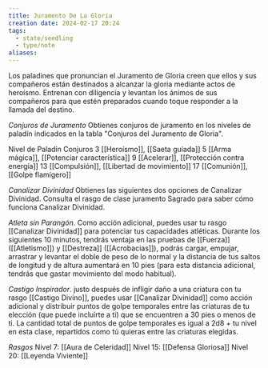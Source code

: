```yaml
---
title: Juramento De La Gloria
creation date: 2024-02-17 20:24
tags:
  - state/seedling
  - type/note
aliases:
---
```

Los paladines que pronuncian el Juramento de Gloria creen que ellos y sus compañeros están
destinados a alcanzar la gloria mediante actos de heroísmo.
Entrenan con diligencia y levantan los ánimos de sus compañeros para que estén preparados cuando toque responder a la llamada del destino.

*Conjuros de Juramento*
Obtienes conjuros de juramento en los niveles de paladín indicados en la tabla "Conjuros del
Juramento de Gloria".

Nivel de Paladín             Conjuros
       3                           [[Heroísmo]], [[Saeta guiada]]
       5                           [[Arma mágica]], [[Potenciar característica]]
       9                           [[Acelerar]], [[Protección contra energía]]
       13                          [[Compulsión]], [[Libertad de movimiento]]
       17                          [[Comunión]], [[Golpe flamígero]]

*Canalizar Divinidad*
Obtienes las siguientes dos opciones de Canalizar Divinidad. Consulta el rasgo de clase juramento
Sagrado para saber cómo funciona Canalizar Divinidad.

*Atleta sin Parangón*. Como acción adicional, puedes usar tu rasgo [[Canalizar Divinidad]] para potenciar tus capacidades atléticas. Durante los siguientes 10 minutos, tendrás ventaja en las pruebas de [[Fuerza]] ([[Atletismo]]) y [[Destreza]] ([[Acrobacias]]), podrás cargar, empujar, arrastrar y levantar el doble de peso de lo normal y la distancia de tus saltos de longitud y de altura aumentará en 10 pies (para esta distancia adicional, tendrás que gastar movimiento del modo habitual).

*Castigo Inspirador*. justo después de infligir daño a una criatura con tu rasgo [[Castigo Divino]], puedes usar [[Canalizar Divinidad]] como acción adicional y distribuir puntos de golpe temporales entre las criaturas de tu elección (que puede incluirte a ti) que se encuentren a 30 pies o menos de ti. La cantidad total de puntos de golpe temporales es igual a 2d8 + tu nivel en esta clase, repartidos como tú quieras entre las criaturas elegidas.


*Rasgos*
Nivel 7: [[Aura de Celeridad]]
Nivel 15: [[Defensa Gloriosa]]
Nivel 20: [[Leyenda Viviente]]